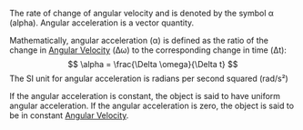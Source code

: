 The rate of change of angular velocity and is denoted by the symbol α (alpha). Angular acceleration is a vector quantity.

Mathematically, angular acceleration (α) is defined as the ratio of the change in [Angular Velocity](Angular%20Velocity.md)  (Δω) to the corresponding change in time (Δt):
$$
\alpha = \frac{\Delta \omega}{\Delta t}
$$
The SI unit for angular acceleration is radians per second squared (rad/s²)

If the angular acceleration is constant, the object is said to have uniform angular acceleration.
If the angular acceleration is zero, the object is said to be in constant [Angular Velocity](Angular%20Velocity.md).